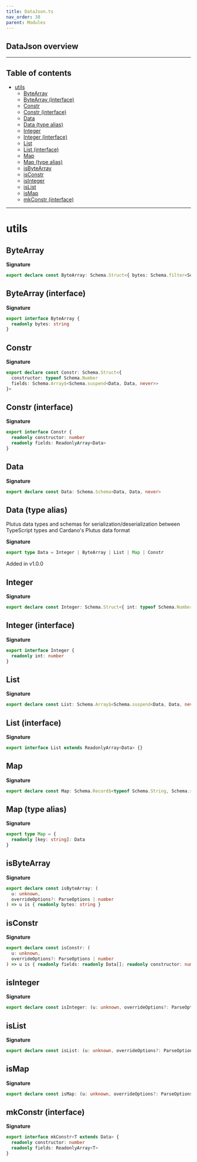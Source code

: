 ```yaml
---
title: DataJson.ts
nav_order: 38
parent: Modules
---
```


## DataJson overview

---

<h2 class="text-delta">Table of contents</h2>

- [utils](#utils)
  - [ByteArray](#bytearray)
  - [ByteArray (interface)](#bytearray-interface)
  - [Constr](#constr)
  - [Constr (interface)](#constr-interface)
  - [Data](#data)
  - [Data (type alias)](#data-type-alias)
  - [Integer](#integer)
  - [Integer (interface)](#integer-interface)
  - [List](#list)
  - [List (interface)](#list-interface)
  - [Map](#map)
  - [Map (type alias)](#map-type-alias)
  - [isByteArray](#isbytearray)
  - [isConstr](#isconstr)
  - [isInteger](#isinteger)
  - [isList](#islist)
  - [isMap](#ismap)
  - [mkConstr (interface)](#mkconstr-interface)

---

# utils

## ByteArray

**Signature**

```ts
export declare const ByteArray: Schema.Struct<{ bytes: Schema.filter<Schema.Schema<string, string, never>> }>
```

## ByteArray (interface)

**Signature**

```ts
export interface ByteArray {
  readonly bytes: string
}
```

## Constr

**Signature**

```ts
export declare const Constr: Schema.Struct<{
  constructor: typeof Schema.Number
  fields: Schema.Array$<Schema.suspend<Data, Data, never>>
}>
```

## Constr (interface)

**Signature**

```ts
export interface Constr {
  readonly constructor: number
  readonly fields: ReadonlyArray<Data>
}
```

## Data

**Signature**

```ts
export declare const Data: Schema.Schema<Data, Data, never>
```

## Data (type alias)

Plutus data types and schemas for serialization/deserialization between
TypeScript types and Cardano's Plutus data format

**Signature**

```ts
export type Data = Integer | ByteArray | List | Map | Constr
```

Added in v1.0.0

## Integer

**Signature**

```ts
export declare const Integer: Schema.Struct<{ int: typeof Schema.Number }>
```

## Integer (interface)

**Signature**

```ts
export interface Integer {
  readonly int: number
}
```

## List

**Signature**

```ts
export declare const List: Schema.Array$<Schema.suspend<Data, Data, never>>
```

## List (interface)

**Signature**

```ts
export interface List extends ReadonlyArray<Data> {}
```

## Map

**Signature**

```ts
export declare const Map: Schema.Record$<typeof Schema.String, Schema.suspend<Data, Data, never>>
```

## Map (type alias)

**Signature**

```ts
export type Map = {
  readonly [key: string]: Data
}
```

## isByteArray

**Signature**

```ts
export declare const isByteArray: (
  u: unknown,
  overrideOptions?: ParseOptions | number
) => u is { readonly bytes: string }
```

## isConstr

**Signature**

```ts
export declare const isConstr: (
  u: unknown,
  overrideOptions?: ParseOptions | number
) => u is { readonly fields: readonly Data[]; readonly constructor: number }
```

## isInteger

**Signature**

```ts
export declare const isInteger: (u: unknown, overrideOptions?: ParseOptions | number) => u is { readonly int: number }
```

## isList

**Signature**

```ts
export declare const isList: (u: unknown, overrideOptions?: ParseOptions | number) => u is readonly Data[]
```

## isMap

**Signature**

```ts
export declare const isMap: (u: unknown, overrideOptions?: ParseOptions | number) => u is { readonly [x: string]: Data }
```

## mkConstr (interface)

**Signature**

```ts
export interface mkConstr<T extends Data> {
  readonly constructor: number
  readonly fields: ReadonlyArray<T>
}
```
